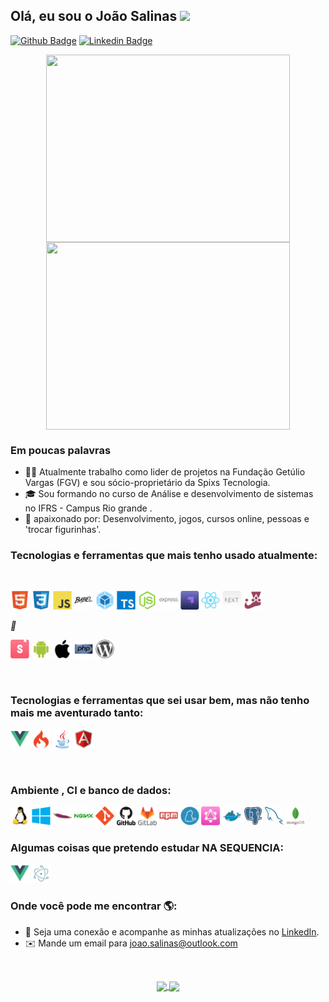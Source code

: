 ## Olá, eu sou o João Salinas <img src="https://raw.githubusercontent.com/iampavangandhi/iampavangandhi/master/gifs/Hi.gif" width="30px"></h2> 


[![Github Badge](https://img.shields.io/badge/-Github-000?style=flat-square&logo=Github&logoColor=white&link=https://github.com/fagnerpsantos)](https://github.com/JoaoSalinas)
[![Linkedin Badge](https://img.shields.io/badge/-LinkedIn-blue?style=flat-square&logo=Linkedin&logoColor=white&link=https://www.linkedin.com/in/fagnerpsantos/)](https://www.linkedin.com/in/jo%C3%A3o-pedro-salinas-machado/)


<p align="center">
  <a href="#">
    <img align="center" width="390" height="300" src="https://media.giphy.com/media/8FfwJr9MnLw7OZBCrw/source.gif" />	
  </a>

  <a href="#">
    <img align="center" width="390" height="300" src="https://media.giphy.com/media/26tn33aiTi1jkl6H6/source.gif" />	
  </a>  
</p>


### Em poucas palavras

- 👨‍💻 Atualmente trabalho como lider de projetos na Fundação Getúlio Vargas (FGV) e sou sócio-proprietário da Spixs Tecnologia.
- :mortar_board: Sou formando no curso de Análise e desenvolvimento de sistemas no IFRS - Campus Rio grande . 
- 💙 apaixonado por: Desenvolvimento, jogos, cursos online, pessoas e 'trocar figurinhas'.

### Tecnologias e ferramentas que mais tenho usado atualmente:

<br>
<p align="left">

  <!-- HTML -->
  <img  width="30" height="30" src="./atuais/html5.svg"/>

  <!-- CSS -->
  <img  width="30" height="30" src="./atuais/css3.svg"/>

  <!-- JS -->
  <img  width="30" height="30" src="./atuais/js.svg"/>

  <!-- BABEL -->
  <img  width="30" height="30" src="./atuais/babel.svg"/>

  <!-- WEBPACK -->
  <img  width="30" height="30" src="./atuais/webpack.svg"/>

  <!-- TS -->
  <img  width="30" height="30" src="./atuais/typescript.svg"/>

  <!-- NODEJS -->
  <img  width="30" height="30" src="./atuais/nodejs.svg"/>

  <!-- EXPRESS -->
  <img  width="30" height="30" src="./atuais/express.svg"/>

  <!-- STRAPI -->
  <img  width="30" height="30" src="./atuais/strapi.svg"/>

  <!-- REACT -->
  <img  width="30" height="30" src="./atuais/react.svg"/>

  <!-- NEXTJS -->
  <img  width="30" height="30" src="./atuais/nextjs.svg"/>

  <!-- JEST -->
  <img  width="30" height="30" src="./atuais/jest.svg"/>

  <!-- STYLED COMPONENTS -->
  <i width="30" height="30">💅</i>

  <!-- STORYBOOK -->
  <img  width="30" height="30" src="./atuais/storybook.svg"/>

  <!-- ANDROID -->
  <img  width="30" height="30" src="./atuais/android.svg"/>

  <!-- IOS -->
  <img  width="30" height="30" src="./atuais/ios.svg"/>

  <!-- PHP -->
  <img  width="30" height="30" src="./antigas/php.svg"/>

  <!-- WORDPRESS -->
  <img  width="30" height="30" src="./antigas/wordpress.svg"/>
</p>
<br>

### Tecnologias e ferramentas que sei usar bem, mas não tenho mais me aventurado tanto:

<p>
<img  width="30" height="30" src="./antigas/vue.svg"/>
  
<!-- CODE IGNITER -->
<img  width="30" height="30" src="./antigas/codeigniter.svg"/>


<!-- JAVA  -->
<img  width="30" height="30" src="./antigas/java.svg"/>
  
<!-- Angular -->
<img  width="30" height="30" src="./futuro/angularjs.svg"/>
  
</p><br>


### Ambiente , CI e banco de dados:

<p>
<!-- LINUX -->
<img  width="30" height="30" src="./ambienteCIeBD/linux.svg"/>

<!-- WINDOWS -->
<img  width="30" height="30" src="./ambienteCIeBD/windows.svg"/>

<!-- APACHE -->
<img  width="30" height="30" src="./ambienteCIeBD/apache.svg"/>

<!-- NGINX -->
<img  width="30" height="30" src="./ambienteCIeBD/nginx.svg"/>

<!-- GIT -->
<img  width="30" height="30" src="./ambienteCIeBD/git.svg"/>

<!-- GITHUB -->
<img  width="30" height="30" src="./ambienteCIeBD/github.svg"/>

<!-- GITLAB -->
<img  width="30" height="30" src="./ambienteCIeBD/gitlab.svg"/>

<!-- NPM -->
<img  width="30" height="30" src="./ambienteCIeBD/npm.svg"/>

<!-- YARN -->
<img  width="30" height="30" src="./ambienteCIeBD/yarn.svg"/>

<!-- GRAPHQL -->
<img  width="30" height="30" src="./atuais/graphql.svg"/>

<!-- DOCKER -->
<img  width="30" height="30" src="./ambienteCIeBD/docker.svg"/>

<!-- POSTGRESQL -->
<img  width="30" height="30" src="./ambienteCIeBD/postgresql.svg"/>

<!-- MYSQL -->
<img  width="30" height="30" src="./ambienteCIeBD/mysql.svg"/>

<!-- MONGODB -->
<img  width="30" height="30" src="./ambienteCIeBD/mongodb.svg"/>
</p>


### Algumas coisas que pretendo estudar NA SEQUENCIA:

<p>
<!-- VUE -->
<img  width="30" height="30" src="./futuro/vuejs.svg"/>

<!-- ELECTRON -->
<img  width="30" height="30" src="./futuro/electron.svg"/>

</p>

### Onde você pode me encontrar 🌎:

- 💼 Seja uma conexão e acompanhe as minhas atualizações no <a href="https://www.linkedin.com/in/jo%C3%A3o-pedro-salinas-machado/">LinkedIn</a>.
- :envelope: Mande um email para <a href="mailto:joao.salinas@outlook.com">joao.salinas@outlook.com</a>

<br>
<p align="center">
  <a href="https://github.com/JoaoSalinas/github-readme-stats">
    <img
      align="center"
      src="https://github-readme-stats.vercel.app/api/top-langs/?username=JoaoSalinas&layout=compact&theme=radical"
    />
  </a>
  <a href="https://github.com/JoaoSalinas/github-readme-stats">
    <img
      align="center"
      height="165"
      src="https://github-readme-stats.vercel.app/api?username=JoaoSalinas&count_private=true&show_icons=true&custom_title=Github%20Status&theme=radical"
    />
  </a>
</p>
